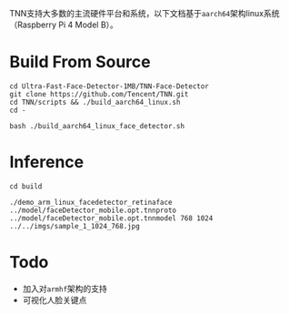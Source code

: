 TNN支持大多数的主流硬件平台和系统，以下文档基于`aarch64`架构linux系统（Raspberry Pi 4 Model B）。

# Build From Source
```
cd Ultra-Fast-Face-Detector-1MB/TNN-Face-Detector
git clone https://github.com/Tencent/TNN.git
cd TNN/scripts && ./build_aarch64_linux.sh
cd -

bash ./build_aarch64_linux_face_detector.sh
```

# Inference
```
cd build 

./demo_arm_linux_facedetector_retinaface ../model/faceDetector_mobile.opt.tnnproto ../model/faceDetector_mobile.opt.tnnmodel 768 1024 ../../imgs/sample_1_1024_768.jpg
```



# Todo
- 加入对`armhf`架构的支持
- 可视化人脸关键点